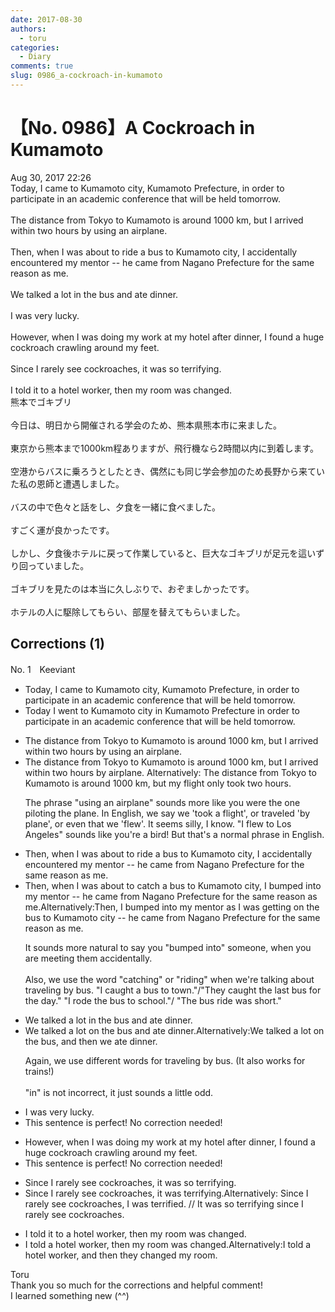 ```yaml
---
date: 2017-08-30
authors:
  - toru
categories:
  - Diary
comments: true
slug: 0986_a-cockroach-in-kumamoto
---
```


# 【No. 0986】A Cockroach in Kumamoto
<div class="date">Aug 30, 2017 22:26</div>
<div id="post"><div id="body_show_ori">
Today, I came to Kumamoto city, Kumamoto Prefecture, in order to participate in an academic conference that will be held tomorrow.<br/><br/>The distance from Tokyo to Kumamoto is around 1000 km, but I arrived within two hours by using an airplane.<br/><br/>Then, when I was about to ride a bus to Kumamoto city, I accidentally encountered my mentor -- he came from Nagano Prefecture for the same reason as me.<br/><br/>We talked a lot in the bus and ate dinner.<br/><br/>I was very lucky.<br/><br/>However, when I was doing my work at my hotel after dinner, I found a huge cockroach crawling around my feet.<br/><br/>Since I rarely see cockroaches, it was so terrifying.<br/><br/>I told it to a hotel worker, then my room was changed.
</div></div>

<!-- more -->

<div id="post_ja"><div id="body_show_mo">
熊本でゴキブリ<br/><br/>今日は、明日から開催される学会のため、熊本県熊本市に来ました。<br/><br/>東京から熊本まで1000km程ありますが、飛行機なら2時間以内に到着します。<br/><br/>空港からバスに乗ろうとしたとき、偶然にも同じ学会参加のため長野から来ていた私の恩師と遭遇しました。<br/><br/>バスの中で色々と話をし、夕食を一緒に食べました。<br/><br/>すごく運が良かったです。<br/><br/>しかし、夕食後ホテルに戻って作業していると、巨大なゴキブリが足元を這いずり回っていました。<br/><br/>ゴキブリを見たのは本当に久しぶりで、おぞましかったです。<br/><br/>ホテルの人に駆除してもらい、部屋を替えてもらいました。
</div></div>

## Corrections (1)
<div id="block"><div class="first_name"> No. 1　<span class="just_name">Keeviant</span></div><div id="block2">
<ul class="correction_field">
<li class="incorrect">Today, I came to Kumamoto city, Kumamoto Prefecture, in order to participate in an academic conference that will be held tomorrow.</li>
<li class="corrected correct">
Today I <span class="f_blue">went</span> to Kumamoto city in Kumamoto Prefecture in order to participate in an academic conference that will be held tomorrow.
</li>
</ul>
<ul class="correction_field">
<li class="incorrect">The distance from Tokyo to Kumamoto is around 1000 km, but I arrived within two hours by using an airplane.</li>
<li class="corrected correct">
The distance from Tokyo to Kumamoto is around 1000 km, but I arrived within two hours <span class="f_blue">by airplane.</span><span class="sline"><span class="f_red"> </span></span><span class="f_blue">Alternatively: </span><span class="f_blue">The distance from Tokyo to Kumamoto is around 1000 km, but my flight only took two hours.</span><span class="sline"><span class="f_red"> </span></span>
<p class="correction_comment">The phrase "using an airplane" sounds more like you were the one piloting the plane. In English, we say we 'took a flight', or traveled 'by plane', or even that we 'flew'. It seems silly, I know. "I flew to Los Angeles" sounds like you're a bird! But that's a normal phrase in English.</p>
</li>
</ul>
<ul class="correction_field">
<li class="incorrect">Then, when I was about to ride a bus to Kumamoto city, I accidentally encountered my mentor -- he came from Nagano Prefecture for the same reason as me.</li>
<li class="corrected correct">
Then, when I was about to <span class="f_blue">catch</span> a bus to Kumamoto city, I <span class="f_blue">bumped into</span> my mentor -- he came from Nagano Prefecture for the same reason as me.<span class="f_blue">Alternatively:Then, I bumped into my mentor as I was getting on the bus to Kumamoto city -- he came from Nagano Prefecture for the same reason as me.</span>
<p class="correction_comment">It sounds more natural to say you "bumped into" someone, when you are meeting them accidentally. <br/><br/>Also, we use the word "catching" or "riding" when we're talking about traveling by bus. "I caught a bus to town."/"They caught the last bus for the day." "I rode the bus to school."/ "The bus ride was short."</p>
</li>
</ul>
<ul class="correction_field">
<li class="incorrect">We talked a lot in the bus and ate dinner.</li>
<li class="corrected correct">
We talked a lot<span class="f_blue"> on</span> the bus and ate dinner.<span class="f_blue">Alternatively:We talked a lot on the bus, and then we ate dinner.</span>
<p class="correction_comment">Again, we use different words for traveling by bus. (It also works for trains!)<br/><br/>"in" is not incorrect, it just sounds a little odd.</p>
</li>
</ul>
<ul class="correction_field">
<li class="incorrect">I was very lucky.</li>
<li class="corrected perfect">This sentence is perfect! No correction needed!</li>
</ul>
<ul class="correction_field">
<li class="incorrect">However, when I was doing my work at my hotel after dinner, I found a huge cockroach crawling around my feet.</li>
<li class="corrected perfect">This sentence is perfect! No correction needed!</li>
</ul>
<ul class="correction_field">
<li class="incorrect">Since I rarely see cockroaches, it was so terrifying.</li>
<li class="corrected correct">
Since I rarely see cockroaches, it was terrifying.<span class="f_blue">Alternatively: Since I rarely see cockroaches, I was terrified. // It was so terrifying since I rarely see cockroaches.</span>
</li>
</ul>
<ul class="correction_field">
<li class="incorrect">I told it to a hotel worker, then my room was changed.</li>
<li class="corrected correct">
I told a hotel worker, then my room was changed.<span class="f_blue">Alternatively:I told a hotel worker, and then they changed my room.</span>
</li>
</ul>
</div><div class="name"><span class="just_name">Toru</span><br>
Thank you so much for the corrections and helpful comment! <br/>I learned something new (^^)
</div>
</div>
